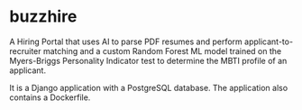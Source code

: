 # buzzhire
A Hiring Portal that uses AI to parse PDF resumes and perform applicant-to-recruiter matching and a custom Random Forest ML model trained on the Myers-Briggs Personality Indicator test to determine the MBTI profile of an applicant.

It is a Django application with a PostgreSQL database. The application also contains a Dockerfile.
